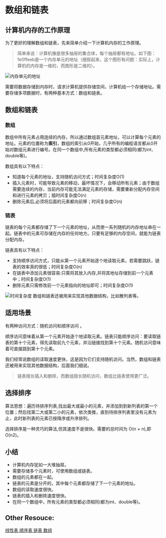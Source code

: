# 数组和链表

## 计算机内存的工作原理

为了更好的理解数组和链表，先来简单介绍一下计算机内存的工作原理。

> 简单来说：计算机像是很多抽屉的集合体，每个抽屉都有地址。如下图： fe0ffeeb是一个内存单元的地址（细抠起来，这个图形有问题：实际上，计算机的内存是一维的，而图形是二维的）。

![内存单元的地址](http://img.pfan123.com/ram.png)

需要将数据存储到内存时，请求计算机提供存储空间，计算机给一个存储地址。需要存储多项数据时，有两种基本方式：数组和链表。

## 数组和链表

### 数组

数组中所有元素占用连续的内存，所以通过数组首元素地址，可以计算每个元素的地址。元素的位置称为**索引**，数组的索引从0开始，几乎所有的编程语言都从0开始对数组元素进行编号。在同一个数组中,所有元素的类型都必须相同(都为int、double等)。

数组具有以下特点：

- 知道每个元素的地址，支持随机访问方式；时间复杂度O(1)
- 插入元素时，可能导致元素的移动，最坏情况下，会移动所有元素；由于数组需要连续的内存，当前内存可能无法满足元素的存储，需要重新分配内存空间和进行元素的拷贝；插时间复杂度O(n)
- 删除元素后,必须将后面的元素都向前移；时间复杂度O(n)

### 链表

链表的每个元素都存储了下一个元素的地址，从而使一系列随机的内存地址串在一起。链表中的元素可存储在内存的任何地方。只要有足够的内存空间，就能为链表分配内存。

链表具有以下特点：

- 支持顺序访问方式，只能从第一个元素开始逐个地读取元素，若需要跳跃，链表的效率真的很低；时间复杂度O(n) 
- 在链表中添加元素很容易:只需将其放入内存,并将其地址存储到前一个元素中；时间复杂度O(1)
- 删除元素只需修改前一个元素指向的地址即可；时间复杂度O(1)


![时间复杂度](http://img.pfan123.com/On.png)
数组和链表还被用来实现其他数据结构，比如散列表等。

## 适用场景

有两种访问方式：随机访问和顺序访问 。

顺序访问意味着从第一个元素开始逐个地读取元素。链表只能顺序访问：要读取链表的第十个元素，得先读取前九个元素，并沿链接找到第十个元素。随机访问意味着可直接跳到第十个元素。

我们经常说数组的读取速度更快，这是因为它们支持随机访问。当然，数组和链表还被用来实现其他数据结构，后面我们细说。

> 链表擅长插入和删除，而数组擅长随机访问，数组比链表使用更广泛。

## 选择排序

算法思想：遍历待排序列表,找出最大或最小的元素，并添加到到新列表的第一个位置；然后找第二大或第二小的元素，依次类推，直到待排序列表里没有元素为止，此时新列表的元素已按降序或升序排列。

选择排序是一种灵巧的算法,但其速度不是很快。需要的总时间为 O(n × n),即O(n2)。


## 小结

- 计算机内存犹如一大堆抽屉。
- 需要存储多个元素时，可使用数组或链表。
- 数组的元素都在一起。
- 链表的元素是分开的，其中每个元素都存储了下一个元素的地址。
- 数组的读取速度很快。
- 链表的插入和删除速度很快。
- 在同一个数组中，所有元素的类型都必须相同(都为int、double等)。

## Other Resouce:

[线性表 顺序表 链表 数组](https://juejin.im/post/5c4ad3a8e51d455249763e67)
